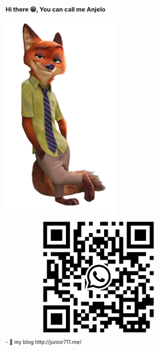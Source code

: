 ### Hi there 😁, You can call me Anjelo 
  
<p float="left">
  <img src="https://github.com/AnjeloPeiris711/AnjeloPeiris711/blob/main/Nick.png" width="300" />
  <p align="center">
    <img src="https://github.com/AnjeloPeiris711/AnjeloPeiris711/blob/main/Qr.jpg" />
  </p>
</p>
 - 🔭 my blog <a>http://junior711.me/</a>



